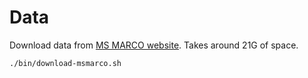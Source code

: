 
# Data

Download data from [MS MARCO website](http://msmarco.org). Takes around 21G of space.

```
./bin/download-msmarco.sh
```


